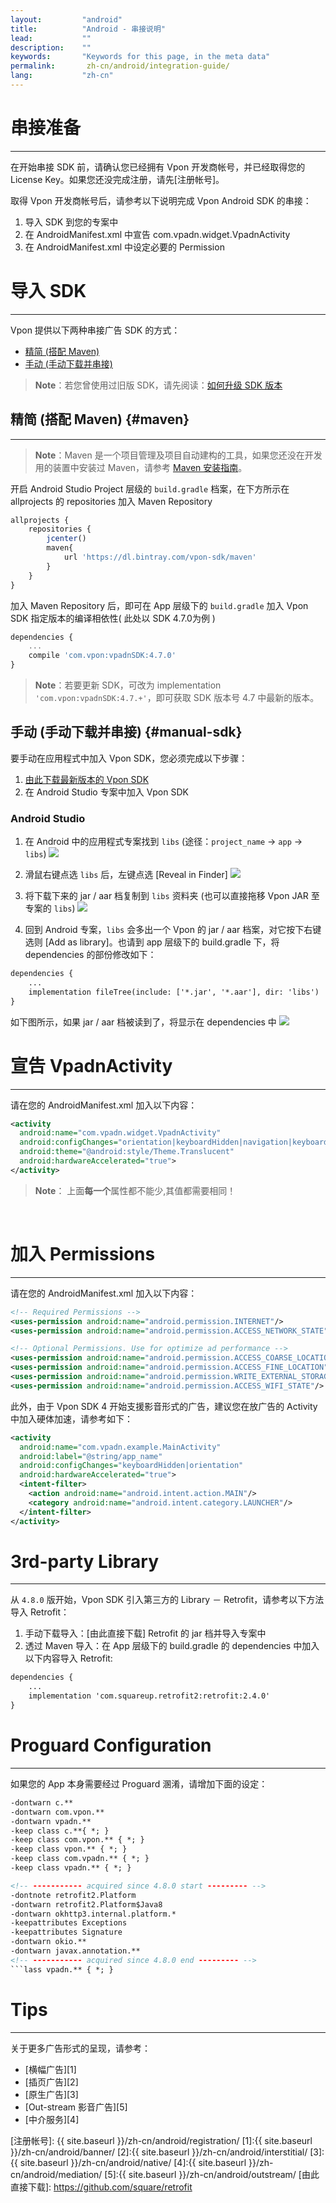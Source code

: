 ```yaml
---
layout:         "android"
title:          "Android - 串接说明"
lead:           ""
description:    ""
keywords:       "Keywords for this page, in the meta data"
permalink:       zh-cn/android/integration-guide/
lang:           "zh-cn"
---
```


# 串接准备
---
在开始串接 SDK 前，请确认您已经拥有 Vpon 开发商帐号，并已经取得您的 License Key。如果您还没完成注册，请先[注册帐号]。

取得 Vpon 开发商帐号后，请参考以下说明完成 Vpon Android SDK 的串接：

1. 导入 SDK 到您的专案中
2. 在 AndroidManifest.xml 中宣告 com.vpadn.widget.VpadnActivity
3. 在 AndroidManifest.xml 中设定必要的 Permission

# 导入 SDK
----------
Vpon 提供以下两种串接广告 SDK 的方式：

* [精简 (搭配 Maven)](#maven)
* [手动 (手动下载并串接)](#manual-sdk)

> **Note**：若您曾使用过旧版 SDK，请先阅读：[如何升级 SDK 版本](../../android/latest-news/update-to-SDK4_5_1+/)

## 精简 (搭配 Maven) {#maven}
---
> **Note**：Maven 是一个项目管理及项目自动建构的工具，如果您还没在开发用的装置中安装过 Maven，请参考 [Maven 安装指南](https://maven.apache.org/)。

开启 Android Studio Project 层级的 `build.gradle` 档案，在下方所示在 allprojects 的 repositories 加入 Maven Repository

```javascript
allprojects {
    repositories {
        jcenter()
        maven{
            url 'https://dl.bintray.com/vpon-sdk/maven'
        }
    }
}
```

加入 Maven Repository 后，即可在 App 层级下的 `build.gradle` 加入 Vpon SDK 指定版本的编译相依性( 此处以 SDK 4.7.0为例 )

```javascript
dependencies {
    ...
    compile 'com.vpon:vpadnSDK:4.7.0'
}
```

> **Note**：若要更新 SDK，可改为 implementation ``'com.vpon:vpadnSDK:4.7.+'``，即可获取 SDK 版本号 4.7 中最新的版本。

## 手动 (手动下载并串接) {#manual-sdk}

要手动在应用程式中加入 Vpon SDK，您必须完成以下步骤：

1. [由此下载最新版本的 Vpon SDK](../download)
2. 在 Android Studio 专案中加入 Vpon SDK

### Android Studio
1. 在 Android 中的应用程式专案找到 `libs` (途径：`project_name` -> `app` -> `libs`)
![]({{site.imgurl}}/ProjectLibFolder.jpg)

2. 滑鼠右键点选 `libs` 后，左键点选 [Reveal in Finder]
![]({{site.imgurl}}/DropJarFileToLibFolder.jpg)

3. 将下载下来的 jar / aar 档复制到 `libs` 资料夹 (也可以直接拖移 Vpon JAR 至专案的 `libs`)
![]({{site.imgurl}}/MainInterface.jpg)

4. 回到 Android 专案，`libs` 会多出一个 Vpon 的 jar / aar 档案，对它按下右键选则 [Add as library]。也请到 app 层级下的 build.gradle 下，将 dependencies 的部份修改如下：

```xml
dependencies {
    ...
    implementation fileTree(include: ['*.jar', '*.aar'], dir: 'libs')
}
```

如下图所示，如果 jar / aar 档被读到了，将显示在 dependencies 中
![]({{site.imgurl}}/ModifyBuildGradle2.jpg)

# 宣告 VpadnActivity
---
请在您的 AndroidManifest.xml 加入以下内容：

```xml
<activity
  android:name="com.vpadn.widget.VpadnActivity"
  android:configChanges="orientation|keyboardHidden|navigation|keyboard|screenLayout|uiMode|screenSize|smallestScreenSize"
  android:theme="@android:style/Theme.Translucent"
  android:hardwareAccelerated="true">
</activity>
```

> **Note**： 上面**每一个**属性都不能少,其值都需要相同！

<br>

# 加入 Permissions
---
请在您的 AndroidManifest.xml 加入以下内容：

```xml
<!-- Required Permissions -->
<uses-permission android:name="android.permission.INTERNET"/>
<uses-permission android:name="android.permission.ACCESS_NETWORK_STATE"/>

<!-- Optional Permissions. Use for optimize ad performance -->
<uses-permission android:name="android.permission.ACCESS_COARSE_LOCATION"/>
<uses-permission android:name="android.permission.ACCESS_FINE_LOCATION"/>
<uses-permission android:name="android.permission.WRITE_EXTERNAL_STORAGE"/>
<uses-permission android:name="android.permission.ACCESS_WIFI_STATE"/>
```

此外，由于 Vpon SDK 4 开始支援影音形式的广告，建议您在放广告的 Activity 中加入硬体加速，请参考如下：


```xml
<activity
  android:name="com.vpadn.example.MainActivity"
  android:label="@string/app_name"
  android:configChanges="keyboardHidden|orientation"
  android:hardwareAccelerated="true">
  <intent-filter>
    <action android:name="android.intent.action.MAIN"/>
    <category android:name="android.intent.category.LAUNCHER"/>
  </intent-filter>
</activity>
```

# 3rd-party Library
---
从 `4.8.0` 版开始，Vpon SDK 引入第三方的 Library － Retrofit，请参考以下方法导入 Retrofit：

1. 手动下载导入：[由此直接下载] Retrofit 的 jar 档并导入专案中
2. 透过 Maven 导入：在 App 层级下的 build.gradle 的 dependencies 中加入以下内容导入 Retrofit:

```xml
dependencies {
    ...
    implementation 'com.squareup.retrofit2:retrofit:2.4.0'
}
```

# Proguard Configuration
---
如果您的 App 本身需要经过 Proguard 溷淆，请增加下面的设定：<br>

```xml
-dontwarn c.**
-dontwarn com.vpon.**
-dontwarn vpadn.**
-keep class c.**{ *; }
-keep class com.vpon.** { *; }
-keep class vpon.** { *; }
-keep class com.vpadn.** { *; }
-keep class vpadn.** { *; }

<!-- ----------- acquired since 4.8.0 start --------- -->
-dontnote retrofit2.Platform
-dontwarn retrofit2.Platform$Java8
-dontwarn okhttp3.internal.platform.*
-keepattributes Exceptions
-keepattributes Signature
-dontwarn okio.**
-dontwarn javax.annotation.**
<!-- ----------- acquired since 4.8.0 end --------- -->
```lass vpadn.** { *; }
 ```


# Tips
---
关于更多广告形式的呈现，请参考：

* [横幅广告][1]
* [插页广告][2]
* [原生广告][3]
* [Out-stream 影音广告][5]
* [中介服务][4]

[注册帐号]: {{ site.baseurl }}/zh-cn/android/registration/
[1]:{{ site.baseurl }}/zh-cn/android/banner/
[2]:{{ site.baseurl }}/zh-cn/android/interstitial/
[3]:{{ site.baseurl }}/zh-cn/android/native/
[4]:{{ site.baseurl }}/zh-cn/android/mediation/
[5]:{{ site.baseurl }}/zh-cn/android/outstream/
[由此直接下载]: https://github.com/square/retrofit